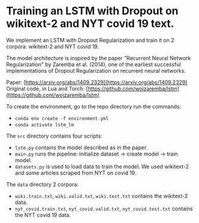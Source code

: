 # Training an LSTM with Dropout on wikitext-2 and NYT covid 19 text.
We implement an LSTM with Dropout Regularization and train it on 2 corpora: wikitext-2 and NYT covid 19.

The model architecture is inspired by the paper "Recurrent Neural Network Regularization" by Zaremba et al. (2014), one of the earliest successful implementations of Dropout Regularization on recurrent neural networks.

Paper: [https://arxiv.org/abs/1409.2329](https://arxiv.org/abs/1409.2329)  
Original code, in Lua and Torch: [https://github.com/wojzaremba/lstm](https://github.com/wojzaremba/lstm)

To create the environment, go to the repo directory run the commands:
- `conda env create -f environment.yml`
- `conda activate lstm_lm`

The `src` directory contains four scripts:

+ `lstm.py` contains the model described as in the paper.
+ `main.py` runs the pipeline: initialize dataset -> create model -> train model. 
+ `datasets.py` is used to load data to train the model. We used wikitext-2 and some articles scraped from NYT on covid 19. 

The `data` directory 2 corpora:

+ `wiki.train.txt`, `wiki.valid.txt`, `wiki.test.txt` contains the wikitext-2 data.
+ `nyt_covid.train.txt`, `nyt_covid.valid.txt`, `nyt_covid.test.txt` contains the NYT covid 19 data.
